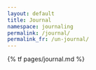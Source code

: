 ```yaml
---
layout: default
title: Journal
namespace: journaling
permalink: /journal/
permalink_fr: /un-journal/
---
```

<style>
    img {
        border-radius: 1em;
        width: 50%;
        margin: auto;
        display: block;
    }
</style>

{% tf pages/journal.md %}

